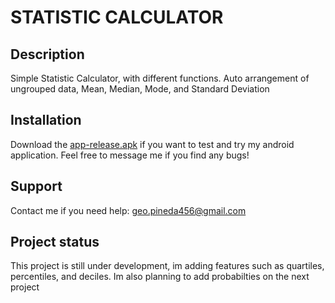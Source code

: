 # STATISTIC CALCULATOR

## Description
Simple Statistic Calculator, with different functions. Auto arrangement of ungrouped data, Mean, Median, Mode, and Standard Deviation

## Installation
Download the [app-release.apk](https://drive.google.com/drive/u/0/folders/1SAB9IL55Ulp6WroonzXjX91Tp7l5p9ff) if you want to test and try my android application. Feel free to message me if you find any bugs!

## Support
Contact me if you need help:
geo.pineda456@gmail.com


## Project status
This project is still under development, im adding features such as quartiles, percentiles, and deciles. Im also planning to add probabilties on the next project
